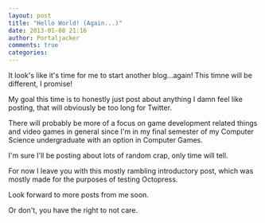 ```yaml
---
layout: post
title: "Hello World! (Again...)"
date: 2013-01-08 21:16
author: Portaljacker
comments: true
categories: 
---
```

It look's like it's time for me to start another blog...again! This timne will be different, I promise!

My goal this time is to honestly just post about anything I damn feel like posting, that will obviously be too long for Twitter.

There will probably be more of a focus on game development related things and video games in general since I'm in my final semester of my Computer Science undergraduate with an option in Computer Games.

I'm sure I'll be posting about lots of random crap, only time will tell.

For now I leave you with this mostly rambling introductory post, which was mostly made for the purposes of testing Octopress.

Look forward to more posts from me soon.

Or don't, you have the right to not care.